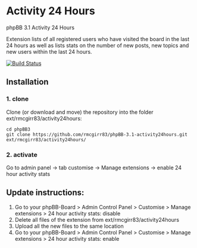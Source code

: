 Activity 24 Hours
===============

phpBB 3.1 Activity 24 Hours

Extension lists of all registered users who have visited the board in the last 24 hours as well as lists stats on the number of new posts, new topics and new users within the last 24 hours.

[![Build Status](https://travis-ci.org/rmcgirr83/phpBB-3.1-activity24hours.svg?branch=master)](https://travis-ci.org/rmcgirr83/phpBB-3.1-activity24hours)

## Installation

### 1. clone
Clone (or download and move) the repository into the folder ext/rmcgirr83/activity24hours:

```
cd phpBB3
git clone https://github.com/rmcgirr83/phpBB-3.1-activity24hours.git ext/rmcgirr83/activity24hours/
```

### 2. activate
Go to admin panel -> tab customise -> Manage extensions -> enable 24 hour activity stats

## Update instructions:
1. Go to your phpBB-Board > Admin Control Panel > Customise > Manage extensions > 24 hour activity stats: disable
2. Delete all files of the extension from ext/rmcgirr83/activity24hours
3. Upload all the new files to the same location
4. Go to your phpBB-Board > Admin Control Panel > Customise > Manage extensions > 24 hour activity stats: enable